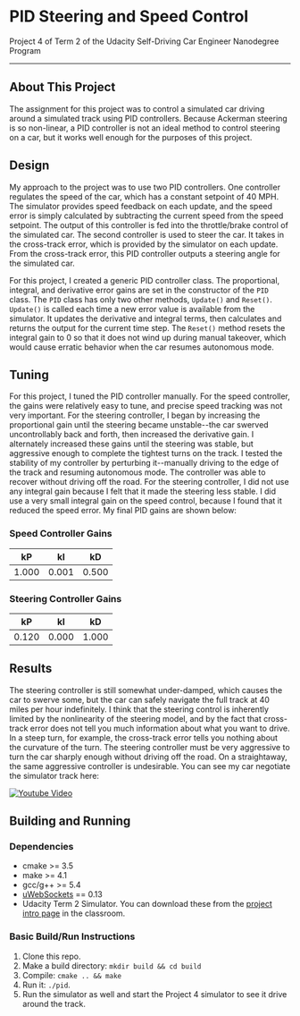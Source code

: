 PID Steering and Speed Control
==============================

Project 4 of Term 2 of the Udacity Self-Driving Car Engineer Nanodegree Program

---

About This Project
------------------

The assignment for this project was to control a simulated car driving around a simulated track
using PID controllers. Because Ackerman steering is so non-linear, a PID controller is not an ideal
method to control steering on a car, but it works well enough for the purposes of this project.

Design
------

My approach to the project was to use two PID controllers. One controller regulates the speed of the
car, which has a constant setpoint of 40 MPH. The simulator provides speed feedback on each update,
and the speed error is simply calculated by subtracting the current speed from the speed setpoint.
The output of this controller is fed into the throttle/brake control of the simulated car. The
second controller is used to steer the car. It takes in the cross-track error, which is provided
by the simulator on each update. From the cross-track error, this PID controller outputs a steering
angle for the simulated car.

For this project, I created a generic PID controller class. The proportional, integral, and
derivative error gains are set in the constructor of the `PID` class. The `PID` class has only
two other methods, `Update()` and `Reset()`. `Update()` is called each time a new error value is
available from the simulator. It updates the derivative and integral terms, then calculates and
returns the output for the current time step. The `Reset()` method resets the integral gain to 0 so
that it does not wind up during manual takeover, which would cause erratic behavior when the car
resumes autonomous mode.

Tuning
------

For this project, I tuned the PID controller manually. For the speed controller, the gains were
relatively easy to tune, and precise speed tracking was not very important. For the steering
controller, I began by increasing the proportional gain until the steering became unstable--the car
swerved uncontrollably back and forth, then increased the derivative gain. I alternately increased
these gains until the steering was stable, but aggressive enough to complete the tightest turns on
the track. I tested the stability of my controller by perturbing it--manually driving to the edge of
the track and resuming autonomous mode. The controller was able to recover without driving off the
road. For the steering controller, I did not use any integral gain because I felt that it made the
steering less stable. I did use a very small integral gain on the speed control, because I found
that it reduced the speed error. My final PID gains are shown below:

### Speed Controller Gains

kP    | kI    | kD
----- | ----- | -----
1.000 | 0.001 | 0.500

### Steering Controller Gains

kP    | kI    | kD
----- | ----- | -----
0.120 | 0.000 | 1.000

Results
-------

The steering controller is still somewhat under-damped, which causes the car to swerve some, but the
car can safely navigate the full track at 40 miles per hour indefinitely. I think that the steering
control is inherently limited by the nonlinearity of the steering model, and by the fact that
cross-track error does not tell you much information about what you want to drive. In a steep turn,
for example, the cross-track error tells you nothing about the curvature of the turn. The steering
controller must be very aggressive to turn the car sharply enough without driving off the road. On
a straightaway, the same aggressive controller is undesirable. You can see my car negotiate the
simulator track here:

[![Youtube Video](https://img.youtube.com/vi/VdZj_HlWw_U/0.jpg)](https://youtu.be/VdZj_HlWw_U)


Building and Running
--------------------

### Dependencies

* cmake >= 3.5
* make >= 4.1
* gcc/g++ >= 5.4
* [uWebSockets](https://github.com/uWebSockets/uWebSockets) == 0.13
* Udacity Term 2 Simulator. You can download these from the [project intro page](https://github.com/udacity/CarND-PID-Control-Project/releases) in the classroom.

### Basic Build/Run Instructions

1. Clone this repo.
2. Make a build directory: `mkdir build && cd build`
3. Compile: `cmake .. && make`
4. Run it: `./pid`. 
5. Run the simulator as well and start the Project 4 simulator to see it drive around the track.

